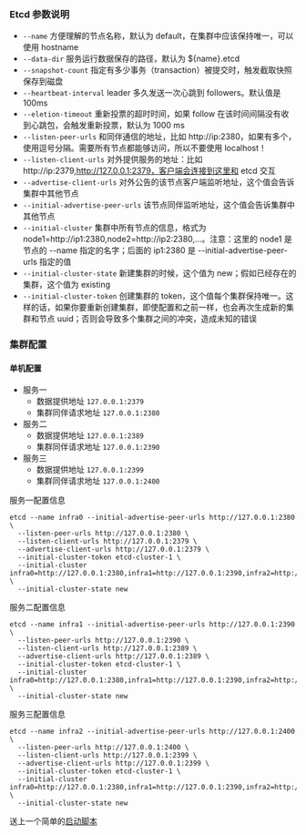 




### Etcd 参数说明


- `--name` 方便理解的节点名称，默认为 default，在集群中应该保持唯一，可以使用 hostname
- `--data-dir` 服务运行数据保存的路径，默认为 ${name}.etcd
- `--snapshot-count` 指定有多少事务（transaction）被提交时，触发截取快照保存到磁盘
- `--heartbeat-interval` leader 多久发送一次心跳到 followers。默认值是 100ms
- `--eletion-timeout` 重新投票的超时时间，如果 follow 在该时间间隔没有收到心跳包，会触发重新投票，默认为 1000 ms
- `--listen-peer-urls` 和同伴通信的地址，比如 http://ip:2380，如果有多个，使用逗号分隔。需要所有节点都能够访问，所以不要使用 localhost！
- `--listen-client-urls` 对外提供服务的地址：比如 http://ip:2379,http://127.0.0.1:2379，客户端会连接到这里和 etcd 交互
- `--advertise-client-urls` 对外公告的该节点客户端监听地址，这个值会告诉集群中其他节点
- `--initial-advertise-peer-urls` 该节点同伴监听地址，这个值会告诉集群中其他节点
- `--initial-cluster` 集群中所有节点的信息，格式为 node1=http://ip1:2380,node2=http://ip2:2380,…。注意：这里的 node1 是节点的 --name 指定的名字；后面的 ip1:2380 是 --initial-advertise-peer-urls 指定的值
- `--initial-cluster-state` 新建集群的时候，这个值为 new；假如已经存在的集群，这个值为 existing
- `--initial-cluster-token` 创建集群的 token，这个值每个集群保持唯一。这样的话，如果你要重新创建集群，即使配置和之前一样，也会再次生成新的集群和节点 uuid；否则会导致多个集群之间的冲突，造成未知的错误


### 集群配置

#### 单机配置

- 服务一
    - 数据提供地址 `127.0.0.1:2379`
    - 集群同伴请求地址 `127.0.0.1:2380`
- 服务二
    - 数据提供地址 `127.0.0.1:2389`
    - 集群同伴请求地址 `127.0.0.1:2390`
- 服务三
    - 数据提供地址 `127.0.0.1:2399`
    - 集群同伴请求地址 `127.0.0.1:2400`
    
服务一配置信息
```
etcd --name infra0 --initial-advertise-peer-urls http://127.0.0.1:2380 \
  --listen-peer-urls http://127.0.0.1:2380 \
  --listen-client-urls http://127.0.0.1:2379 \
  --advertise-client-urls http://127.0.0.1:2379 \
  --initial-cluster-token etcd-cluster-1 \
  --initial-cluster infra0=http://127.0.0.1:2380,infra1=http://127.0.0.1:2390,infra2=http://127.0.0.1:2400 \
  --initial-cluster-state new
```

服务二配置信息
```
etcd --name infra1 --initial-advertise-peer-urls http://127.0.0.1:2390 \
  --listen-peer-urls http://127.0.0.1:2390 \
  --listen-client-urls http://127.0.0.1:2389 \
  --advertise-client-urls http://127.0.0.1:2389 \
  --initial-cluster-token etcd-cluster-1 \
  --initial-cluster infra0=http://127.0.0.1:2380,infra1=http://127.0.0.1:2390,infra2=http://127.0.0.1:2400 \
  --initial-cluster-state new
```

服务三配置信息
```
etcd --name infra2 --initial-advertise-peer-urls http://127.0.0.1:2400 \
  --listen-peer-urls http://127.0.0.1:2400 \
  --listen-client-urls http://127.0.0.1:2399 \
  --advertise-client-urls http://127.0.0.1:2399 \
  --initial-cluster-token etcd-cluster-1 \
  --initial-cluster infra0=http://127.0.0.1:2380,infra1=http://127.0.0.1:2390,infra2=http://127.0.0.1:2400 \
  --initial-cluster-state new
```

送上一个简单的[启动脚本](https://github.com/SoulSu/notebook/tree/master/Linux/ext/etcd)
